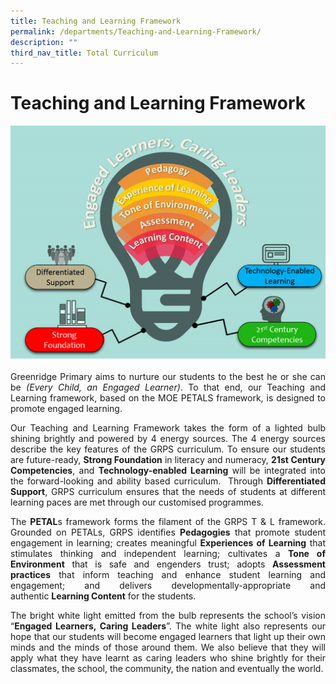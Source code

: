 ```yaml
---
title: Teaching and Learning Framework
permalink: /departments/Teaching-and-Learning-Framework/
description: ""
third_nav_title: Total Curriculum
---
```

# Teaching and Learning Framework

![](/images/Departments/Teaching%20&amp;%20Learning%20Framework/GRPS_TnL_framework.png)

<p style="text-align: justify;">Greenridge Primary aims to nurture our students to the best he or she can be&nbsp;<i>(Every Child, an Engaged Learner)</i>. To that end, our Teaching and Learning framework, based on the MOE PETALS framework, is designed to promote engaged learning.&nbsp;</p>

<p style="text-align: justify;">Our Teaching and Learning Framework takes the form of a lighted bulb shining brightly and powered by 4 energy sources. The 4 energy sources describe the key features of the GRPS curriculum. To ensure our students are future-ready,&nbsp;<b>Strong Foundation</b>&nbsp;in literacy and numeracy,&nbsp;<b>21st Century Competencies</b>, and&nbsp;<b>Technology-enabled Learning</b>&nbsp;will be integrated into the forward-looking and ability based curriculum.&nbsp; Through&nbsp;<b>Differentiated Support</b>, GRPS curriculum ensures that the needs of students at different learning paces are met through our customised programmes.</p>

<p style="text-align: justify;">The&nbsp;<b>PETAL</b>s framework forms the filament of the GRPS T &amp; L framework. Grounded on PETALs, GRPS identifies&nbsp;<b>Pedagogies</b>&nbsp;that promote student engagement in learning; creates meaningful&nbsp;<b>Experiences of Learning</b>&nbsp;that stimulates thinking and independent learning; cultivates a&nbsp;<b>Tone of Environment</b>&nbsp;that is safe and engenders trust; adopts&nbsp;<b>Assessment practices</b>&nbsp;that inform teaching and enhance student learning and engagement; and delivers developmentally-appropriate and authentic&nbsp;<b>Learning Content</b>&nbsp;for the students.</p>

<p style="text-align: justify;">The bright white light emitted from the bulb represents the school’s vision “<b>Engaged Learners, Caring Leaders</b>”. The white light also represents our hope that our students will become engaged learners that light up their own minds and the minds of those around them. We also believe that they will apply what they have learnt as caring leaders who shine brightly for their classmates, the school, the community, the nation and eventually the world.</p>